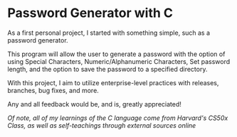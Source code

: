 # Password Generator with C

As a first personal project, I started with something simple, such as a password generator.

This program will allow the user to generate a password with the option of using
Special Characters, Numeric/Alphanumeric Characters, Set password length, and the option to save the password to a specified directory.

With this project, I aim to utilize enterprise-level practices with releases, branches, bug fixes, and more.

Any and all feedback would be, and is, greatly appreciated!

_Of note, all of my learnings of the C language come from Harvard's CS50x Class, as well as self-teachings through external sources online_
